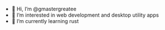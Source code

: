 - 👋 Hi, I’m @gmastergreatee
- 👀 I’m interested in web development and desktop utility apps
- 🌱 I’m currently learning rust
<!---
- 💞️ I’m looking to collaborate on ...
- 📫 How to reach me ...
--->

<!---
gmastergreatee/gmastergreatee is a ✨ special ✨ repository because its `README.md` (this file) appears on your GitHub profile.
You can click the Preview link to take a look at your changes.
--->
